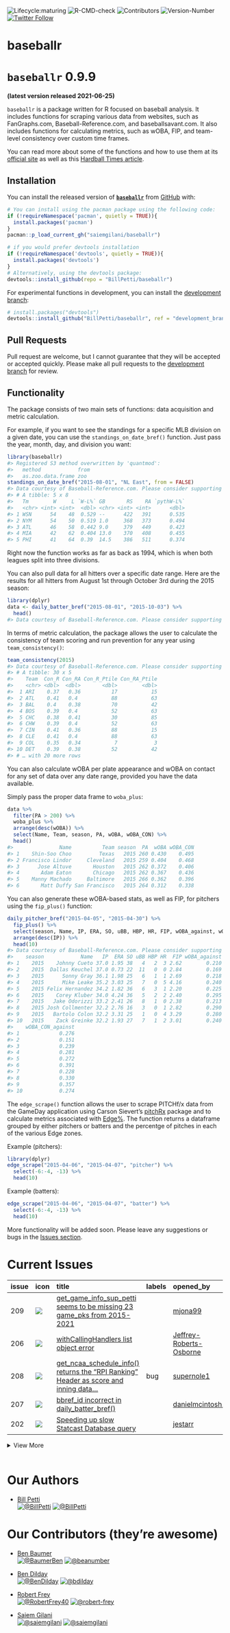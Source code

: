 
<!-- README.md is generated from README.Rmd. Please edit that file -->

<!-- badges: start -->

![Lifecycle:maturing](https://img.shields.io/badge/lifecycle-maturing-blue.svg?style=for-the-badge&logo=github)
![R-CMD-check](https://img.shields.io/github/workflow/status/SaiemGilani/baseballr/R-CMD-check?label=R-CMD-Check&logo=R&logoColor=blue&style=for-the-badge)
![Contributors](https://img.shields.io/github/contributors/BillPetti/baseballr?style=for-the-badge)
![Version-Number](https://img.shields.io/github/r-package/v/SaiemGilani/baseballr?label=baseballr&logo=R&style=for-the-badge)
[![Twitter
Follow](https://img.shields.io/twitter/follow/BillPetti?color=blue&label=%40BillPetti&logo=twitter&style=for-the-badge)](https://twitter.com/BillPetti)
<!-- badges: end -->

# baseballr

# `baseballr` 0.9.9

**(latest version released 2021-06-25)**

`baseballr` is a package written for R focused on baseball analysis. It
includes functions for scraping various data from websites, such as
FanGraphs.com, Baseball-Reference.com, and baseballsavant.com. It also
includes functions for calculating metrics, such as wOBA, FIP, and
team-level consistency over custom time frames.

You can read more about some of the functions and how to use them at its
[official site](http://billpetti.github.io/baseballr/) as well as this
[Hardball Times
article](http://www.hardballtimes.com/developing-the-baseballr-package-for-r/).

## **Installation**

You can install the released version of
[**`baseballr`**](https://github.com/BillPetti/baseballr/) from
[GitHub](https://github.com/BillPetti/baseballr) with:

``` r
# You can install using the pacman package using the following code:
if (!requireNamespace('pacman', quietly = TRUE)){
  install.packages('pacman')
}
pacman::p_load_current_gh("saiemgilani/baseballr")
```

``` r
# if you would prefer devtools installation
if (!requireNamespace('devtools', quietly = TRUE)){
  install.packages('devtools')
}
# Alternatively, using the devtools package:
devtools::install_github(repo = "BillPetti/baseballr")
```

For experimental functions in development, you can install the
[development
branch](https://github.com/BillPetti/baseballr/tree/development_branch):

``` r
# install.packages("devtools")
devtools::install_github("BillPetti/baseballr", ref = "development_branch")
```

## Pull Requests

Pull request are welcome, but I cannot guarantee that they will be
accepted or accepted quickly. Please make all pull requests to the
[development
branch](https://github.com/BillPetti/baseballr/tree/development_branch)
for review.

## Functionality

The package consists of two main sets of functions: data acquisition and
metric calculation.

For example, if you want to see the standings for a specific MLB
division on a given date, you can use the `standings_on_date_bref()`
function. Just pass the year, month, day, and division you want:

``` r
library(baseballr)
#> Registered S3 method overwritten by 'quantmod':
#>   method            from
#>   as.zoo.data.frame zoo
standings_on_date_bref("2015-08-01", "NL East", from = FALSE)
#> Data courtesy of Baseball-Reference.com. Please consider supporting Baseball-Reference by signing up for a Stathead account: https://stathead.com
#> # A tibble: 5 x 8
#>   Tm        W     L `W-L%` GB       RS    RA `pythW-L%`
#>   <chr> <int> <int>  <dbl> <chr> <int> <int>      <dbl>
#> 1 WSN      54    48  0.529 --      422   391      0.535
#> 2 NYM      54    50  0.519 1.0     368   373      0.494
#> 3 ATL      46    58  0.442 9.0     379   449      0.423
#> 4 MIA      42    62  0.404 13.0    370   408      0.455
#> 5 PHI      41    64  0.39  14.5    386   511      0.374
```

Right now the function works as far as back as 1994, which is when both
leagues split into three divisions.

You can also pull data for all hitters over a specific date range. Here
are the results for all hitters from August 1st through October 3rd
during the 2015 season:

``` r
library(dplyr)
data <- daily_batter_bref("2015-08-01", "2015-10-03") %>%
  head()
#> Data courtesy of Baseball-Reference.com. Please consider supporting Baseball-Reference by signing up for a Statehead account: https://stathead.com
```

In terms of metric calculation, the package allows the user to calculate
the consistency of team scoring and run prevention for any year using
`team_consistency()`:

``` r
team_consistency(2015)
#> Data courtesy of Baseball-Reference.com. Please consider supporting Baseball-Reference by signing up for a Stathead account: https://stathead.com
#> # A tibble: 30 x 5
#>    Team  Con_R Con_RA Con_R_Ptile Con_RA_Ptile
#>    <chr> <dbl>  <dbl>       <dbl>        <dbl>
#>  1 ARI    0.37   0.36          17           15
#>  2 ATL    0.41   0.4           88           63
#>  3 BAL    0.4    0.38          70           42
#>  4 BOS    0.39   0.4           52           63
#>  5 CHC    0.38   0.41          30           85
#>  6 CHW    0.39   0.4           52           63
#>  7 CIN    0.41   0.36          88           15
#>  8 CLE    0.41   0.4           88           63
#>  9 COL    0.35   0.34           7            3
#> 10 DET    0.39   0.38          52           42
#> # … with 20 more rows
```

You can also calculate wOBA per plate appearance and wOBA on contact for
any set of data over any date range, provided you have the data
available.

Simply pass the proper data frame to `woba_plus`:

``` r
data %>%
  filter(PA > 200) %>%
  woba_plus %>%
  arrange(desc(wOBA)) %>%
  select(Name, Team, season, PA, wOBA, wOBA_CON) %>%
  head()
#>               Name          Team season  PA  wOBA wOBA_CON
#> 1    Shin-Soo Choo         Texas   2015 260 0.430    0.495
#> 2 Francisco Lindor     Cleveland   2015 259 0.404    0.468
#> 3      Jose Altuve       Houston   2015 262 0.372    0.406
#> 4       Adam Eaton       Chicago   2015 262 0.367    0.436
#> 5    Manny Machado     Baltimore   2015 266 0.362    0.396
#> 6       Matt Duffy San Francisco   2015 264 0.312    0.338
```

You can also generate these wOBA-based stats, as well as FIP, for
pitchers using the `fip_plus()` function:

``` r
daily_pitcher_bref("2015-04-05", "2015-04-30") %>% 
  fip_plus() %>% 
  select(season, Name, IP, ERA, SO, uBB, HBP, HR, FIP, wOBA_against, wOBA_CON_against) %>%
  arrange(desc(IP)) %>% 
  head(10)
#> Data courtesy of Baseball-Reference.com. Please consider supporting Baseball-Reference by signing up for a Statehead account: https://stathead.com
#>    season            Name   IP  ERA SO uBB HBP HR  FIP wOBA_against
#> 1    2015    Johnny Cueto 37.0 1.95 38   4   2  3 2.62        0.210
#> 2    2015  Dallas Keuchel 37.0 0.73 22  11   0  0 2.84        0.169
#> 3    2015      Sonny Gray 36.1 1.98 25   6   1  1 2.69        0.218
#> 4    2015      Mike Leake 35.2 3.03 25   7   0  5 4.16        0.240
#> 5    2015 Felix Hernandez 34.2 1.82 36   6   3  1 2.20        0.225
#> 6    2015    Corey Kluber 34.0 4.24 36   5   2  2 2.40        0.295
#> 7    2015   Jake Odorizzi 33.2 2.41 26   8   1  0 2.38        0.213
#> 8    2015 Josh Collmenter 32.2 2.76 16   3   0  1 2.82        0.290
#> 9    2015   Bartolo Colon 32.2 3.31 25   1   0  4 3.29        0.280
#> 10   2015    Zack Greinke 32.2 1.93 27   7   1  2 3.01        0.240
#>    wOBA_CON_against
#> 1             0.276
#> 2             0.151
#> 3             0.239
#> 4             0.281
#> 5             0.272
#> 6             0.391
#> 7             0.228
#> 8             0.330
#> 9             0.357
#> 10            0.274
```

The `edge_scrape()` function allows the user to scrape PITCHf/x data
from the GameDay application using Carson Sievert’s
[pitchRx](https://github.com/cpsievert/pitchRx) package and to calculate
metrics associated with
[Edge%](https://billpetti.shinyapps.io/edge_shiny/). The function
returns a dataframe grouped by either pitchers or batters and the
percentge of pitches in each of the various Edge zones.

Example (pitchers):

``` r
library(dplyr)
edge_scrape("2015-04-06", "2015-04-07", "pitcher") %>% 
  select(-6:-4, -13) %>% 
  head(10)
```

Example (batters):

``` r
edge_scrape("2015-04-06", "2015-04-07", "batter") %>% 
  select(-6:-4, -13) %>% 
  head(10)
```

More functionality will be added soon. Please leave any suggestions or
bugs in the [Issues
section](https://github.com/BillPetti/baseballr/issues).

# Current Issues

| issue | icon                                                                                                                         | title                                                                                                                                                                                                                                                                                                                                                                                                                                                | labels | opened\_by                                                            | date       | closed |
| :---- | :--------------------------------------------------------------------------------------------------------------------------- | :--------------------------------------------------------------------------------------------------------------------------------------------------------------------------------------------------------------------------------------------------------------------------------------------------------------------------------------------------------------------------------------------------------------------------------------------------- | :----- | :-------------------------------------------------------------------- | :--------- | :----- |
| 209   | <span title="Open Issue"><img src="https://github.com/yonicd/issue/blob/master/inst/icons/issue-opened.png?raw=true"></span> | <span title="Attempting to join Savant queried data with get_game_info_sup_petti() (particularly interested in getting temperature and venue) and it seems that there are 23 game_pks misisng from get_game_info_sup_petti().  ...">[get\_game\_info\_sup\_petti seems to be missing 23 game\_pks from 2015-2021](https://github.com/BillPetti/baseballr/issues/209)</span>                                                                          |        | [mjona99](https://github.com/mjona99)                                 | 2021-06-20 | NA     |
| 206   | <span title="Open Issue"><img src="https://github.com/yonicd/issue/blob/master/inst/icons/issue-opened.png?raw=true"></span> | <span title="I&#39;m unable to successfully execute baseballr functions due to what may be a rookie error. The error reads:...">[withCallingHandlers list object error](https://github.com/BillPetti/baseballr/issues/206)</span>                                                                                                                                                                                                                    |        | [Jeffrey-Roberts-Osborne](https://github.com/Jeffrey-Roberts-Osborne) | 2021-04-22 | NA     |
| 208   | <span title="Open Issue"><img src="https://github.com/yonicd/issue/blob/master/inst/icons/issue-opened.png?raw=true"></span> | <span title="Only for years 2019-2021.  Works fine for 2018 and beyond......">[get\_ncaa\_schedule\_info() returns the “RPI Ranking” Header as score and inning data…](https://github.com/BillPetti/baseballr/issues/208)</span>                                                                                                                                                                                                                     | bug    | [supernole1](https://github.com/supernole1)                           | 2021-05-23 | NA     |
| 207   | <span title="Open Issue"><img src="https://github.com/yonicd/issue/blob/master/inst/icons/issue-opened.png?raw=true"></span> | <span title="When calling daily_batter_bref(today-14, today) the data pulls back but the bbref_id does not match the player name....">[bbref\_id incorrect in daily\_batter\_bref()](https://github.com/BillPetti/baseballr/issues/207)</span>                                                                                                                                                                                                       |        | [danielmcintosh1](https://github.com/danielmcintosh1)                 | 2021-04-24 | NA     |
| 202   | <span title="Open Issue"><img src="https://github.com/yonicd/issue/blob/master/inst/icons/issue-opened.png?raw=true"></span> | <span title="I followed the post here(https://billpetti.github.io/2020-05-26-build-statcast-database-rstats-version-2.0/) in order to create a PostgreSQL Statcast database.  I also followed the instructions to index.  Simple summary functions are taking 93 seconds.  Is there a way to fix/improve the Statcast database performance?...">[Speeding up slow Statcast Database query](https://github.com/BillPetti/baseballr/issues/202)</span> |        | [jestarr](https://github.com/jestarr)                                 | 2021-04-08 | NA     |

<details>

<summary>View More</summary>

| issue | icon                                                                                                                           | title                                                                                                                                                                                                                                                                                                                                                                                                                                                                                                                                                                                                             | labels | opened\_by                                  | date       | closed              |
| :---- | :----------------------------------------------------------------------------------------------------------------------------- | :---------------------------------------------------------------------------------------------------------------------------------------------------------------------------------------------------------------------------------------------------------------------------------------------------------------------------------------------------------------------------------------------------------------------------------------------------------------------------------------------------------------------------------------------------------------------------------------------------------------- | :----- | :------------------------------------------ | :--------- | :------------------ |
| 198   | <span title="Closed Issue"><img src="https://github.com/yonicd/issue/blob/master/inst/icons/issue-closed.png?raw=true"></span> | <span title="Recently, the scrape_statcast_savant function has not been working for me. When I try to pull play-by-play data with code such as the following:...">[Issue with scrape\_statcast\_savant](https://github.com/BillPetti/baseballr/issues/198)</span>                                                                                                                                                                                                                                                                                                                                                 |        | [mcanmann20](https://github.com/mcanmann20) | 2021-04-03 | 2021-04-20 14:01:44 |
| 200   | <span title="Closed Issue"><img src="https://github.com/yonicd/issue/blob/master/inst/icons/issue-closed.png?raw=true"></span> | <span title="Running any of the scrape_statcast_savant functions populates the fielding alignment columns with NA. This is something I only noticed recently. It was returning proper characters as recently as last month, but when running the same code today, the columns were NA. I reinstalled the most recent version of baseballr (and dependencies) and that didn&#39;t resolve the issue. I also tried with multiple player IDs. Thanks!">[scrape\_statcast\_savant() populating of\_fielding\_alignment and if\_fielding\_alignment with NA](https://github.com/BillPetti/baseballr/issues/200)</span> |        | [maxbay](https://github.com/maxbay)         | 2021-04-05 | 2021-04-20 14:01:33 |
| 201   | <span title="Closed Issue"><img src="https://github.com/yonicd/issue/blob/master/inst/icons/issue-closed.png?raw=true"></span> | <span title="Hi Bill,...">[pitcher\_boxscore](https://github.com/BillPetti/baseballr/issues/201)</span>                                                                                                                                                                                                                                                                                                                                                                                                                                                                                                           |        | [timecsvk](https://github.com/timecsvk)     | 2021-04-07 | 2021-04-20 14:01:21 |
| 199   | <span title="Closed Issue"><img src="https://github.com/yonicd/issue/blob/master/inst/icons/issue-closed.png?raw=true"></span> | <span title="Whenever I try to run the code to retrieve the pbp data for the mlb, i get this error:...">[Error in get\_pbp\_mlb data](https://github.com/BillPetti/baseballr/issues/199)</span>                                                                                                                                                                                                                                                                                                                                                                                                                   |        | [joeytitus](https://github.com/joeytitus)   | 2021-04-03 | 2021-04-03 18:27:43 |
| 192   | <span title="Closed Issue"><img src="https://github.com/yonicd/issue/blob/master/inst/icons/issue-closed.png?raw=true"></span> | <span title="The following code is returning the error: &#39;Error: Can&#39;t recycle `..1` (size 38) to match `..2` (size 76).&#39;...">[get\_ncaa\_baseball\_roster issue](https://github.com/BillPetti/baseballr/issues/192)</span>                                                                                                                                                                                                                                                                                                                                                                            |        | [jdrnym](https://github.com/jdrnym)         | 2021-03-27 | 2021-04-03 18:25:11 |

</details>

<br>

# **Our Authors**

  - [Bill Petti](https://twitter.com/BillPetti)  
    <a href="https://twitter.com/BillPetti" target="blank"><img src="https://img.shields.io/twitter/follow/BillPetti?color=blue&label=%40BillPetti&logo=twitter&style=for-the-badge" alt="@BillPetti" /></a>
    <a href="https://github.com/BillPetti" target="blank"><img src="https://img.shields.io/github/followers/BillPetti?color=eee&logo=Github&style=for-the-badge" alt="@BillPetti" /></a>

# **Our Contributors (they’re awesome)**

  - [Ben Baumer](https://twitter.com/BaumerBen)  
    <a href="https://twitter.com/BaumerBen" target="blank"><img src="https://img.shields.io/twitter/follow/BaumerBen?color=blue&label=%40BaumerBen&logo=twitter&style=for-the-badge" alt="@BaumerBen" /></a>
    <a href="https://github.com/beanumber" target="blank"><img src="https://img.shields.io/github/followers/beanumber?color=eee&logo=Github&style=for-the-badge" alt="@beanumber" /></a>

  - [Ben Dilday](https://twitter.com/BenDilday)  
    <a href="https://twitter.com/BenDilday" target="blank"><img src="https://img.shields.io/twitter/follow/BenDilday?color=blue&label=%40BenDilday&logo=twitter&style=for-the-badge" alt="@BenDilday" /></a>
    <a href="https://github.com/bdilday" target="blank"><img src="https://img.shields.io/github/followers/bdilday?color=eee&logo=Github&style=for-the-badge" alt="@bdilday" /></a>

  - [Robert Frey](https://twitter.com/RobertFrey40)  
    <a href="https://twitter.com/RobertFrey40" target="blank"><img src="https://img.shields.io/twitter/follow/RobertFrey40?color=blue&label=%40RobertFrey40&logo=twitter&style=for-the-badge" alt="@RobertFrey40" /></a>
    <a href="https://github.com/robert-frey" target="blank"><img src="https://img.shields.io/github/followers/robert-frey?color=eee&logo=Github&style=for-the-badge" alt="@robert-frey" /></a>

  - [Saiem Gilani](https://twitter.com/saiemgilani)  
    <a href="https://twitter.com/saiemgilani" target="blank"><img src="https://img.shields.io/twitter/follow/saiemgilani?color=blue&label=%40saiemgilani&logo=twitter&style=for-the-badge" alt="@saiemgilani" /></a>
    <a href="https://github.com/saiemgilani" target="blank"><img src="https://img.shields.io/github/followers/saiemgilani?color=eee&logo=Github&style=for-the-badge" alt="@saiemgilani" /></a>
